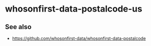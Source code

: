 # whosonfirst-data-postalcode-us

## See also

* https://github.com/whosonfirst-data/whosonfirst-data-postalcode
